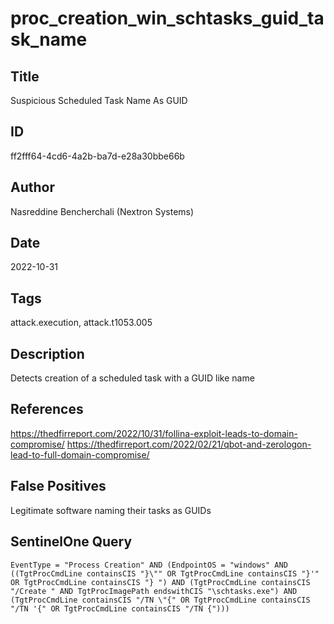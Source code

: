 # proc_creation_win_schtasks_guid_task_name

## Title
Suspicious Scheduled Task Name As GUID

## ID
ff2fff64-4cd6-4a2b-ba7d-e28a30bbe66b

## Author
Nasreddine Bencherchali (Nextron Systems)

## Date
2022-10-31

## Tags
attack.execution, attack.t1053.005

## Description
Detects creation of a scheduled task with a GUID like name

## References
https://thedfirreport.com/2022/10/31/follina-exploit-leads-to-domain-compromise/
https://thedfirreport.com/2022/02/21/qbot-and-zerologon-lead-to-full-domain-compromise/

## False Positives
Legitimate software naming their tasks as GUIDs

## SentinelOne Query
```
EventType = "Process Creation" AND (EndpointOS = "windows" AND ((TgtProcCmdLine containsCIS "}\"" OR TgtProcCmdLine containsCIS "}'" OR TgtProcCmdLine containsCIS "} ") AND (TgtProcCmdLine containsCIS "/Create " AND TgtProcImagePath endswithCIS "\schtasks.exe") AND (TgtProcCmdLine containsCIS "/TN \"{" OR TgtProcCmdLine containsCIS "/TN '{" OR TgtProcCmdLine containsCIS "/TN {")))

```